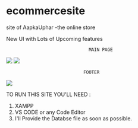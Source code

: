 # ecommercesite
site of AapkaUphar -the online store

New UI with Lots of Upcoming  features 

                                   MAIN PAGE
<img src = "https://i.postimg.cc/Z5pG6H0g/MainPage.jpg" />

<img src = "https://i.postimg.cc/4djCzSvD/Second-Page.jpg " />


                                 FOOTER
                                 
<img src = "https://i.postimg.cc/1tkTgNsP/foot.jpg" />                                 



TO RUN THIS SITE YOU'LL NEED :
1. XAMPP
2. VS CODE or any Code Editor
3. I'll Provide the Databse file as soon as possible.
